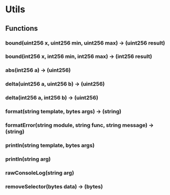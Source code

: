 # Utils

## Functions

### **bound(uint256 x, uint256 min, uint256 max) &rarr; (uint256 result)**



### **bound(int256 x, int256 min, int256 max) &rarr; (int256 result)**



### **abs(int256 a) &rarr; (uint256)**



### **delta(uint256 a, uint256 b) &rarr; (uint256)**



### **delta(int256 a, int256 b) &rarr; (uint256)**



### **format(string template, bytes args) &rarr; (string)**



### **formatError(string module, string func, string message) &rarr; (string)**



### **println(string template, bytes args)**



### **println(string arg)**



### **rawConsoleLog(string arg)**



### **removeSelector(bytes data) &rarr; (bytes)**




